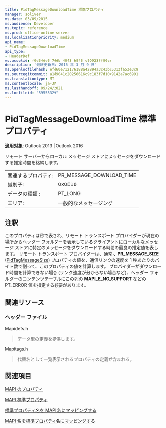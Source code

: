 ```yaml
---
title: PidTagMessageDownloadTime 標準プロパティ
manager: soliver
ms.date: 03/09/2015
ms.audience: Developer
ms.topic: reference
ms.prod: office-online-server
ms.localizationpriority: medium
api_name:
- PidTagMessageDownloadTime
api_type:
- HeaderDef
ms.assetid: f0d34dd6-7ddb-4843-b848-c89923ff80cc
description: '最終更新日: 2015 年 3 月 9 日'
ms.openlocfilehash: efd60e712176188a42894a3c43bc5313fa53e3c9
ms.sourcegitcommit: a1d9041c20256616c9c183f7d1049142a7ac6991
ms.translationtype: MT
ms.contentlocale: ja-JP
ms.lasthandoff: 09/24/2021
ms.locfileid: "59555329"
---
```

# <a name="pidtagmessagedownloadtime-canonical-property"></a>PidTagMessageDownloadTime 標準プロパティ

  
  
**適用対象**: Outlook 2013 | Outlook 2016 
  
リモート サーバーからローカル メッセージ ストアにメッセージをダウンロードする推定時間を格納します。 
  
|||
|:-----|:-----|
|関連するプロパティ:  <br/> |PR_MESSAGE_DOWNLOAD_TIME  <br/> |
|識別子:  <br/> |0x0E18  <br/> |
|データの種類 :   <br/> |PT_LONG  <br/> |
|エリア:  <br/> |一般的なメッセージング  <br/> |
   
## <a name="remarks"></a>注釈

このプロパティは秒で表され、リモート トランスポート プロバイダーが現在の場所からヘッダー フォルダーを表示しているクライアントにローカルなメッセージ ストアに特定のメッセージをダウンロードする時間の最良の推定値を表します。 リモート トランスポート プロバイダーは、通常 **、PR_MESSAGE_SIZE** ([PidTagMessageSize](pidtagmessagesize-canonical-property.md)) プロパティの値を、通信リンクの速度を 1 秒あたりのバイト数で割って、このプロパティの値を計算します。 プロバイダーがダウンロード時間を計算できない場合 (リンク速度が分からない場合など)、ヘッダー フォルダーのコンテンツテーブルにこの列の **MAPI_E_NO_SUPPORT** などの PT_ERROR 値を指定する必要があります。 
  
## <a name="related-resources"></a>関連リソース

### <a name="header-files"></a>ヘッダー ファイル

Mapidefs.h
  
> データ型の定義を提供します。
    
Mapitags.h
  
> 代替名として一覧表示されるプロパティの定義が含まれる。
    
## <a name="see-also"></a>関連項目



[MAPI のプロパティ](mapi-properties.md)
  
[MAPI 標準プロパティ](mapi-canonical-properties.md)
  
[標準プロパティ名を MAPI 名にマッピングする](mapping-canonical-property-names-to-mapi-names.md)
  
[MAPI 名を標準プロパティ名にマッピングする](mapping-mapi-names-to-canonical-property-names.md)

